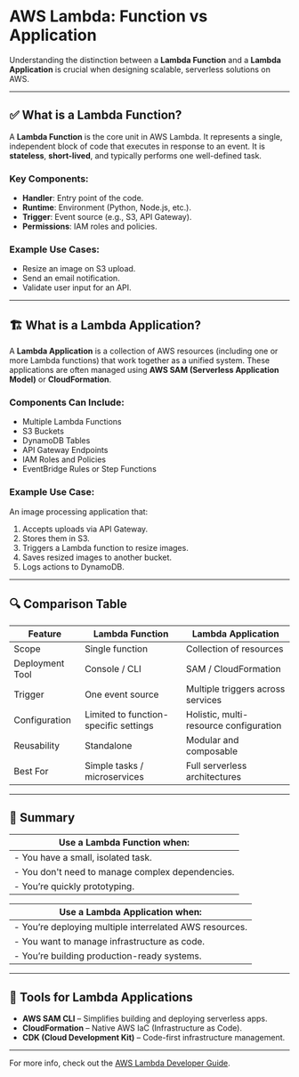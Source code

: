 
# AWS Lambda: Function vs Application

Understanding the distinction between a **Lambda Function** and a **Lambda Application** is crucial when designing scalable, serverless solutions on AWS.

---

## ✅ What is a Lambda Function?

A **Lambda Function** is the core unit in AWS Lambda. It represents a single, independent block of code that executes in response to an event. It is **stateless**, **short-lived**, and typically performs one well-defined task.

### Key Components:
- **Handler**: Entry point of the code.
- **Runtime**: Environment (Python, Node.js, etc.).
- **Trigger**: Event source (e.g., S3, API Gateway).
- **Permissions**: IAM roles and policies.

### Example Use Cases:
- Resize an image on S3 upload.
- Send an email notification.
- Validate user input for an API.

---

## 🏗️ What is a Lambda Application?

A **Lambda Application** is a collection of AWS resources (including one or more Lambda functions) that work together as a unified system. These applications are often managed using **AWS SAM (Serverless Application Model)** or **CloudFormation**.

### Components Can Include:
- Multiple Lambda Functions
- S3 Buckets
- DynamoDB Tables
- API Gateway Endpoints
- IAM Roles and Policies
- EventBridge Rules or Step Functions

### Example Use Case:
An image processing application that:
1. Accepts uploads via API Gateway.
2. Stores them in S3.
3. Triggers a Lambda function to resize images.
4. Saves resized images to another bucket.
5. Logs actions to DynamoDB.

---

## 🔍 Comparison Table

| Feature               | Lambda Function                        | Lambda Application                                |
|------------------------|-----------------------------------------|---------------------------------------------------|
| Scope                 | Single function                        | Collection of resources                          |
| Deployment Tool       | Console / CLI                          | SAM / CloudFormation                             |
| Trigger               | One event source                       | Multiple triggers across services                |
| Configuration         | Limited to function-specific settings | Holistic, multi-resource configuration           |
| Reusability           | Standalone                             | Modular and composable                           |
| Best For              | Simple tasks / microservices           | Full serverless architectures                    |

---

## 🚀 Summary

| Use a **Lambda Function** when: |
|-------------------------------|
| - You have a small, isolated task. |
| - You don't need to manage complex dependencies. |
| - You’re quickly prototyping. |

| Use a **Lambda Application** when: |
|-----------------------------------|
| - You’re deploying multiple interrelated AWS resources. |
| - You want to manage infrastructure as code. |
| - You’re building production-ready systems. |

---

## 🧰 Tools for Lambda Applications

- **AWS SAM CLI** – Simplifies building and deploying serverless apps.
- **CloudFormation** – Native AWS IaC (Infrastructure as Code).
- **CDK (Cloud Development Kit)** – Code-first infrastructure management.

---

For more info, check out the [AWS Lambda Developer Guide](https://docs.aws.amazon.com/lambda/latest/dg/welcome.html).
